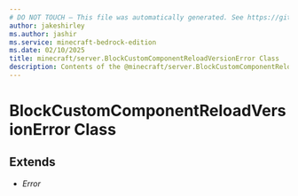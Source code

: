 ```yaml
---
# DO NOT TOUCH — This file was automatically generated. See https://github.com/mojang/minecraftapidocsgenerator to modify descriptions, examples, etc.
author: jakeshirley
ms.author: jashir
ms.service: minecraft-bedrock-edition
ms.date: 02/10/2025
title: minecraft/server.BlockCustomComponentReloadVersionError Class
description: Contents of the @minecraft/server.BlockCustomComponentReloadVersionError class.
---
```

# BlockCustomComponentReloadVersionError Class

## Extends
- *Error*

